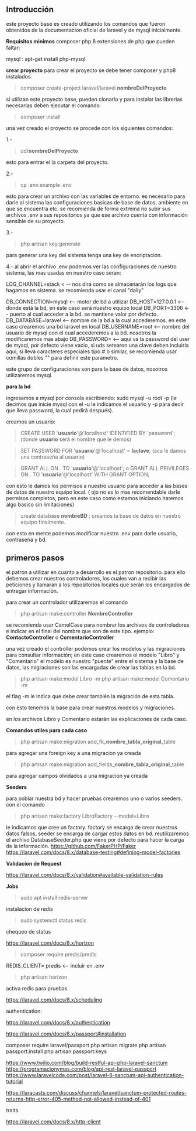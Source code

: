 ## Introducción 
este proyecto base es creado utilizando los comandos que fueron obtenidos de la documentacion oficial de laravel y de mysql inicialmente.

**Requisitos minimos**
composer 
php 8 
extensiones de php que pueden faltar:

mysql : apt-get install php-mysql

**crear proyecto**
para crear el proyecto se debe tener composer y php8 instalados. 

> composer create-project laravel/laravel **nombreDelProyecto**

si utilizan este proyecto base, pueden clonarlo y para instalar las librerias necesarias deben ejecutar el comando 

> composer install

una vez creado el proyecto se procede con los siguientes comandos:

1.- 
> cd/**nombreDelProyecto** 

esto para entrar el la carpeta del proyecto.

2.-
> cp .env.example .env 

esto para crear un archivo con las variables de entorno. es necesario para darle al sistema las configuraciones basicas de base de datos, ambiente en que se encuentra etc. se recomienda de forma extrema no subir sus archivos .env a sus repositorios ya que ese archivo cuenta con información sensible de su proyecto.

3.- 
> php artisan key:generate 

para generar una key del sistema tenga una key de encriptación. 

4.- al abrir el archivo .env podemos ver las configuraciones de nuestro sistema, las mas usadas en nuestro caso seran: 

LOG_CHANNEL=stack < -- nos dirá como se almacenarán los logs que hagamos en sistema. se recomienda usar el canal "daily"

DB_CONNECTION=mysql <-- motor de bd a utilizar
DB_HOST=127.0.0.1 <-- donde está la bd, en este caso será nuestro equipo local
DB_PORT=3306 <-- puerto al cual acceder a la bd. se mantiene valor por defecto.
DB_DATABASE=laravel <-- nombre de la bd a la cual accederemos. en este caso crearemos una bd laravel en local
DB_USERNAME=root <-- nombre del usuario de mysql con el cual accederemos a la bd. nosotros la modificaremos mas abajo
DB_PASSWORD= <-- aqui va la password del user de mysql, por defecto viene vacio, si uds setearon una clave deben incluirla aqui, si lleva caracteres especiales tipo # o similar, se recomienda usar comillas dobles "" para definir este parametro.

este grupo de configuraciones son para la base de datos, nosotros utilizaremos mysql. 
 
**para la bd** 

ingresamos a mysql por consola escribiendo:
sudo mysql -u root -p 
(le decimos que inicie mysql con el -u le indicamos el usuario y -p para decir que lleva password, la cual pedirá después).

creamos un usuario: 
> CREATE USER '**usuario**'@'localhost' IDENTIFIED BY 'password';
(donde **usuario** será el nombre que le demos) 

> SET PASSWORD FOR '**usuario**'@'localhost' = **laclave**;
(aca le damos una contraseña al usuario)

> GRANT ALL ON *.* TO '**usuario**'@'localhost';
o
> GRANT ALL PRIVILEGES ON *.* TO '**usuario**'@'localhost' WITH GRANT OPTION;

con esto le damos los permisos a nuestro usuario para acceder a las bases de datos de nuestro equipo local.
( ojo no es lo mas recomendable darle permisos completos, pero en este caso como estamos iniciando haremos algo basico sin limitaciones)

> create database **nombreBD** ; 
creamos la base de datos en nuestro equipo finalmente.


con esto en mente podemos modificar nuestro .env para darle usuario, contraseña y bd.


## primeros pasos ##

el patron a utilizar en cuanto a desarrollo es el patron repositorio. para ello debemos crear nuestros controladores, los cuales van a recibir las peticiones y llamaran a los repositorios locales que serán los encargados de entregar información.


para crear un controlador utilizaremos el comando
 > php artisan make:controller **NombreController** 
 
 se recomienda usar CamelCase para nombrar los archivos de controladores e indicar en el final del nombre que son de este tipo. ejemplo: 
 **ContactoController** o **ComentarioController** 

 una vez creado el controller podemos crear los modelos y las migraciones para consultar información; en este caso crearemos el modelo "Libro" y "Comentario" 
 el modelo es nuestro "puente" entre el sistema y la base de datos, las migraciones son las encargadas de crear las tablas en la bd. 

 > php artisan make:model Libro -m
 > php artisan make:model Comentario -m

el flag -m le indica que debe crear también la migración de esta tabla.

con esto tenemos la base para crear nuestros modelos y migraciones.

en los archivos  Libro y Comentario estarán las explicaciones de cada caso. 

**Comandos utiles para cada caso**
>php artisan make:migration add_fk_**nombre_tabla_original**_table 

para agregar una foreign key a una migracion ya creada

>php artisan make:migration add_fields_**nombre_tabla_original**_table

para agregar campos olvidados a una migracion ya creada



**Seeders**

para poblar nuestra bd y hacer pruebas crearemos uno o varios seeders. 
con el comando

> php artisan make:factory LibroFactory --model=Libro 


le indicamos que cree un factory. 
factory se encarga de crear nuestros datos falsos, seeder se encarga de cargar estos datos en bd. 
reutilizaremos el archivo DatabaseSeeder.php que viene por defecto para hacer la carga de la información. 
https://github.com/FakerPHP/Faker
https://laravel.com/docs/8.x/database-testing#defining-model-factories


**Validacion de Request**

https://laravel.com/docs/8.x/validation#available-validation-rules

**Jobs**

>sudo apt install redis-server 

 instalacion de redis

>sudo systemctl status redis

chequeo de status


https://laravel.com/docs/8.x/horizon


> composer require predis/predis

REDIS_CLIENT= predis <-- incluir en .env

> php artisan horizon 

activa redis para pruebas


https://laravel.com/docs/8.x/scheduling

authentication:

https://laravel.com/docs/8.x/authentication

https://laravel.com/docs/8.x/passport#installation

composer require laravel/passport
php artisan migrate
php artisan passport:install
php artisan passport:keys

https://www.twilio.com/blog/build-restful-api-php-laravel-sanctum
https://programacionymas.com/blog/api-rest-laravel-passport
https://www.laravelcode.com/post/laravel-8-sanctum-api-authentication-tutorial



https://laracasts.com/discuss/channels/laravel/sanctum-protected-routes-returns-http-error-405-method-not-allowed-instead-of-401


traits. 

https://laravel.com/docs/8.x/http-client